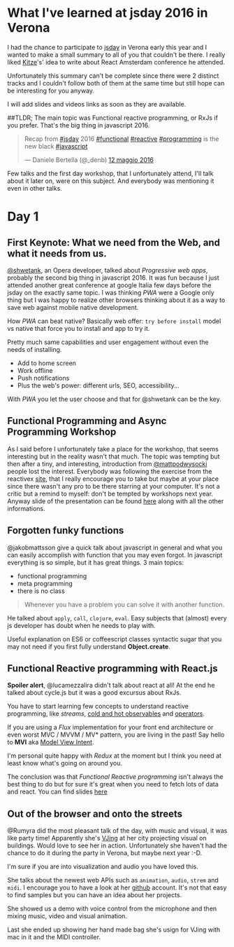 # What I've learned at jsday 2016 in Verona

I had the chance to participate to [jsday](http://2016.jsday.it/) in Verona early this year and I wanted to make a small summary to all of you that couldn't be there. I really liked [Kitze](https://medium.com/@kitze/lessons-learned-at-react-amsterdam-51f2006c4a59#.leg4e0mjn)'s' idea to write about React Amsterdam conference he attended.

Unfortunately this summary can't be complete since there were 2 distinct tracks and I couldn't follow both of them at the same time but still hope can be interesting for you anyway.

I will add slides and videos links as soon as they are available.

##TLDR;
The main topic was Functional reactive programming, or RxJs if you prefer.
That's the big thing in javascript 2016.

<blockquote class="twitter-tweet" data-lang="it"><p lang="en" dir="ltr">Recap from <a href="https://twitter.com/hashtag/jsday?src=hash">#jsday</a> 2016 <a href="https://twitter.com/hashtag/functional?src=hash">#functional</a> <a href="https://twitter.com/hashtag/reactive?src=hash">#reactive</a> <a href="https://twitter.com/hashtag/programming?src=hash">#programming</a> is the new black <a href="https://twitter.com/hashtag/javascript?src=hash">#javascript</a></p>&mdash; Daniele Bertella (@_denb) <a href="https://twitter.com/_denb/status/730801587493437440">12 maggio 2016</a></blockquote>
<script async src="//platform.twitter.com/widgets.js" charset="utf-8"></script>

Few talks and the first day workshop, that I unfortunately attend, I'll talk about it later on, were on this subject.
And everybody was mentioning it even in other talks.

# Day 1
## First Keynote: What we need from the Web, and what it needs from us.
[@shwetank](https://twitter.com/shwetank), an Opera developer, talked about *Progressive web apps*, probably the second big thing in javascript 2016. It was fun because I just attended another great conference at google Italia few days before the jsday on the exactly same topic. I was thinking *PWA* were a Google only thing but I was happy to realize other browsers thinking about it as a way to save web against mobile native development.

How *PWA* can beat native?
Basically web offer: `try before install` model vs native that force you to install and app to try it.

Pretty much same capabilities and user engagement without even the needs of installing.

 - Add to home screen
 - Work offline
 - Push notifications
 - Plus the web's power: different urls, SEO, accessibility...

With *PWA* you let the user choose and that for @shwetank can be the key.

## Functional Programming and Async Programming Workshop
As I said before I unfortunately take a place for the workshop, that seems interesting but in the reality wasn't that much.
The topic was tempting but then after a tiny, and interesting, introduction from [@mattpodwysocki](https://twitter.com/mattpodwysocki) people lost the interest. Everybody was following the exercise from the reactivex [site](http://reactivex.io/learnrx/), that I really encourage you to take but maybe at your place since there wasn't any pro to be there starring at your computer. It's not a critic but a remind to myself: don't be tempted by workshops next year. Anyway slide of the presentation can be found [here](https://github.com/mattpodwysocki/jsday-workshop-2016) along with all the other informations.

## Forgotten funky functions
@jakobmattsson give a quick talk about javascript in general and what you can easily accomplish with function that you may even forgot. In javascript everything is so simple, but it has great things.
3 main topics:
 - functional programming
 - meta programming
 - there is no class

> Whenever you have a problem you can solve it with another function.

He talked about `apply`, `call`, `clojure`, `eval`. Easy subjects that (almost) every js developer has doubt when he needs to play with.

Useful explanation on ES6 or coffeescript classes syntactic sugar that you may not need if you first fully understand **Object.create**.

## Functional Reactive programming with React.js
**Spoiler alert**, @lucamezzalira didn't talk about react at all! At the end he talked about cycle.js but it was a good excursus about RxJs.

You have to start learning few concepts to understand reactive programming, like *streams*, [cold and hot observables](http://reactivex.io/documentation/observable.html) and [operators](http://reactivex.io/documentation/operators.html).

If you are using a *Flux* implementation for your front end architecture or even worst MVC / MVVM / MV* pattern, you are living in the past! Say hello to **MVI** aka [Model View Intent](http://thenewstack.io/developers-need-know-mvi-model-view-intent/).

I'm personal quite happy with *Redux* at the moment but I think you need at least know what's going on around you.

The conclusion was that *Functional Reactive programming* isn't always the best thing to do but for sure it's great when you need to fetch lots of data and react.
You can find slides [here](http://www.slideshare.net/flashplatform/reactive-programming-with-cyclejs)

## Out of the browser and onto the streets
@Rumyra did the most pleasant talk of the day, with music and visual, it was like party time!
Apparently she's [VJing](https://github.com/Rumyra/VJing) at her city projecting visual on buildings. Would love to see her in action. Unfortunately she haven't had the chance to do it during the party in Verona, but maybe next year :-D.

I'm sure if you are into visualization and audio you have loved this.

She talks about the newest web APIs such as `animation`, `audio`, `strem` and `midi`. I encourage you to have a look at her [github](https://github.com/Rumyra) account. It's not that easy to find samples but you can have an idea about her projects.

She showed us a demo with voice control from the microphone and then mixing music, video and visual animation.

Last she ended up showing her hand made bag she's usign for VJing with mac in it and the MIDI controller.
